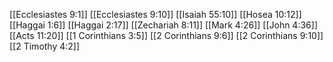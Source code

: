 [[Ecclesiastes 9:1]]
[[Ecclesiastes 9:10]]
[[Isaiah 55:10]]
[[Hosea 10:12]]
[[Haggai 1:6]]
[[Haggai 2:17]]
[[Zechariah 8:11]]
[[Mark 4:26]]
[[John 4:36]]
[[Acts 11:20]]
[[1 Corinthians 3:5]]
[[2 Corinthians 9:6]]
[[2 Corinthians 9:10]]
[[2 Timothy 4:2]]
